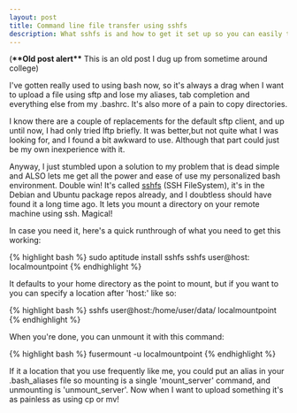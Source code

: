 ```yaml
---
layout: post
title: Command line file transfer using sshfs
description: What sshfs is and how to get it set up so you can easily transfer files on the command line.
---
```


(**\*\*Old post alert\*\*** This is an old post I dug up from sometime around college)

I've gotten really used to using bash now, so it's always a drag when I want to
upload a file using sftp and lose my aliases, tab completion and everything else
from my .bashrc.  It's also more of a pain to copy directories.

I know there are a couple of replacements for the default sftp client, and up
until now, I had only tried lftp briefly.  It was better,but not quite what I
was looking for, and I found a bit awkward to use.  Although that part could
just be my own inexperience with it.

Anyway, I just stumbled upon a solution to my problem that is dead simple and ALSO lets me get all the power and ease of use my personalized bash environment.  Double win!  It's called <a href="http://fuse.sourceforge.net/sshfs.html">sshfs</a> (SSH FileSystem), it's in the Debian and Ubuntu package repos already, and I doubtless should have found it a long time ago.  It lets you mount a directory on your remote machine using ssh.  Magical!

In case you need it, here's a quick runthrough of what you need to get this working:

{% highlight bash %}
sudo aptitude install sshfs
sshfs user@host: localmountpoint
{% endhighlight %}

It defaults to your home directory as the point to mount, but if you want to you can specify a location after 'host:' like so:

{% highlight bash %}
sshfs user@host:/home/user/data/ localmountpoint
{% endhighlight %}

When you're done, you can unmount it with this command:

{% highlight bash %}
fusermount -u localmountpoint
{% endhighlight %}

If it a location that you use frequently like me, you could put an alias in your .bash\_aliases file so mounting is a single 'mount\_server' command, and unmounting is 'unmount\_server'.
Now when I want to upload something it's as painless as using cp or mv!
